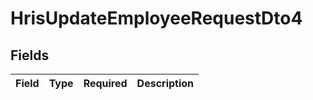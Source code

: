 # HrisUpdateEmployeeRequestDto4


## Fields

| Field       | Type        | Required    | Description |
| ----------- | ----------- | ----------- | ----------- |